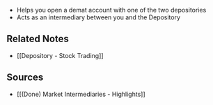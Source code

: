 - Helps you open a demat account with one of the two depositories
- Acts as an intermediary between you and the Depository

## Related Notes
- [[Depository - Stock Trading]] 

## Sources
- [[(Done) Market Intermediaries - Highlights]]